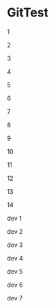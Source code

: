 # GitTest


1

2

3

4

5

6

7

8

9

10

11

12

13

14

dev 1

dev 2

dev 3

dev 4

dev 5

dev 6

dev 7
